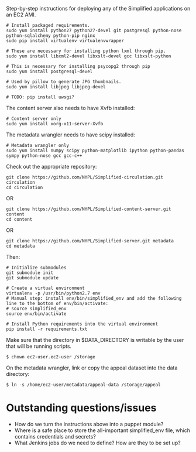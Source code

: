 Step-by-step instructions for deploying any of the Simplified applications on an EC2 AMI.

```
# Install packaged requirements.
sudo yum install python27 python27-devel git postgresql python-nose python-sqlalchemy python-pip nginx
sudo pip install virtualenv virtualenvwrapper

# These are necessary for installing python lxml through pip.
sudo yum install libxml2-devel libxslt-devel gcc libxslt-python

# This is necessary for installing psycopg2 through pip
sudo yum install postgresql-devel

# Used by pillow to generate JPG thumbnails.
sudo yum install libjpeg libjpeg-devel

# TODO: pip install uwsgi?
```

The content server also needs to have Xvfb installed:

```
# Content server only
sudo yum install xorg-x11-server-Xvfb
```

The metadata wrangler needs to have scipy installed:

```
# Metadata wrangler only
sudo yum install numpy scipy python-matplotlib ipython python-pandas sympy python-nose gcc gcc-c++
```

Check out the appropriate repository:

```
git clone https://github.com/NYPL/Simplified-circulation.git circulation
cd circulation
```

OR

```
git clone https://github.com/NYPL/Simplified-content-server.git content
cd content
```

OR

```
git clone https://github.com/NYPL/Simplified-server.git metadata
cd metadata
```

Then:

```
# Initialize submodules
git submodule init
git submodule update

# Create a virtual environment
virtualenv -p /usr/bin/python2.7 env
# Manual step: install env/bin/simplified_env and add the following line to the bottom of env/bin/activate:
# source simplified_env
source env/bin/activate

# Install Python requirements into the virtual environment
pip install -r requirements.txt

```

Make sure that the directory in $DATA_DIRECTORY is writable by the user that will be running scripts.

```
$ chown ec2-user.ec2-user /storage
```

On the metadata wrangler, link or copy the appeal dataset into the data directory:

```
$ ln -s /home/ec2-user/metadata/appeal-data /storage/appeal
```

# Outstanding questions/issues

* How do we turn the instructions above into a puppet module?
* Where is a safe place to store the all-important simplified_env file, which contains credentials and secrets?
* What Jenkins jobs do we need to define? How are they to be set up?
